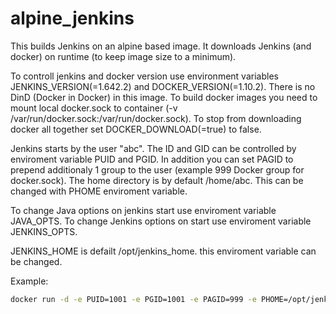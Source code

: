 # alpine_jenkins

This builds Jenkins on an alpine based image.
It downloads Jenkins (and docker) on runtime (to keep image size to a minimum).

To controll jenkins and docker version use environment variables JENKINS_VERSION(=1.642.2) and DOCKER_VERSION(=1.10.2).
There is no DinD (Docker in Docker) in this image. To build docker images you need to mount local docker.sock to container (-v /var/run/docker.sock:/var/run/docker.sock). To stop from downloading docker all together set DOCKER_DOWNLOAD(=true) to false.

Jenkins starts by the user "abc". The ID and GID can be controlled by enviroment variable PUID and PGID. In addition you can set PAGID to prepend additionaly 1 group to the user (example 999 Docker group for docker.sock). The home directory is by default /home/abc. This can be changed with PHOME enviroment variable.

To change Java options on jenkins start use enviroment variable JAVA_OPTS.
To change Jenkins options on start use enviroment variable JENKINS_OPTS.

JENKINS_HOME is defailt /opt/jenkins_home. this enviroment variable can be changed.

Example:
```bash
docker run -d -e PUID=1001 -e PGID=1001 -e PAGID=999 -e PHOME=/opt/jenkins_home -e JENKINS_VERSION=1.642.4 -e DOCKER_VERSION=1.10.3 -e "JAVA_OPTS=-Xmx2048m -Duser.timezone=Europe/Oslo" -e "JENKINS_OPTS=--spdy --httpListenAddress=0.0.0.0 --httpPort=8080 -Djava.awt.headless=true" bateau/alpine_jenkins:latest
```
